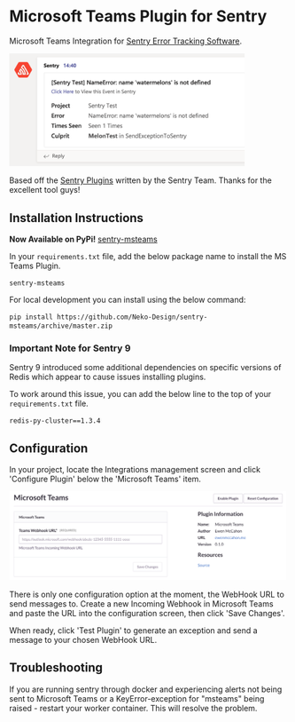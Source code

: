 # Microsoft Teams Plugin for Sentry

Microsoft Teams Integration for [Sentry Error Tracking Software](https://sentry.io/welcome/).

<img src="https://raw.githubusercontent.com/Neko-Design/sentry-msteams/master/sample_exception_0.2.0.png" width="425">

Based off the [Sentry Plugins](https://github.com/getsentry/sentry-plugins) written by the Sentry Team. Thanks for the excellent tool guys!

## Installation Instructions

**Now Available on PyPi!** [sentry-msteams](https://pypi.org/project/sentry-msteams/)

In your `requirements.txt` file, add the below package name to install the MS Teams Plugin.

```
sentry-msteams
```

For local development you can install using the below command:

```
pip install https://github.com/Neko-Design/sentry-msteams/archive/master.zip
```

### Important Note for Sentry 9

Sentry 9 introduced some additional dependencies on specific versions of Redis which appear to cause issues installing plugins.

To work around this issue, you can add the below line to the top of your `requirements.txt` file.

```
redis-py-cluster==1.3.4
```

## Configuration

In your project, locate the Integrations management screen and click 'Configure Plugin' below the 'Microsoft Teams' item.

<img src="https://raw.githubusercontent.com/Neko-Design/sentry-msteams/master/teams_plugin.png" width="500">

There is only one configuration option at the moment, the WebHook URL to send messages to. Create a new Incoming Webhook in Microsoft Teams and paste the URL into the configuration screen, then click 'Save Changes'.

When ready, click 'Test Plugin' to generate an exception and send a message to your chosen WebHook URL.

## Troubleshooting

If you are running sentry through docker and experiencing alerts not being sent to Microsoft Teams or a KeyError-exception for "msteams" being raised - restart your worker container. This will resolve the problem.
